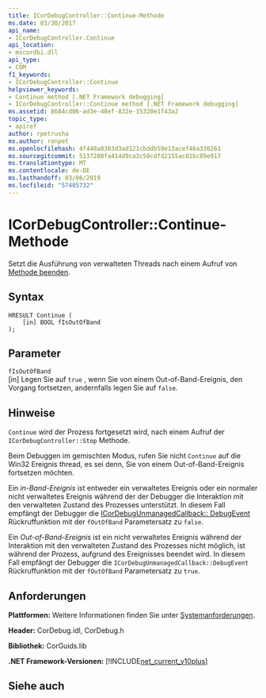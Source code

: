 ```yaml
---
title: ICorDebugController::Continue-Methode
ms.date: 03/30/2017
api_name:
- ICorDebugController.Continue
api_location:
- mscordbi.dll
api_type:
- COM
f1_keywords:
- ICorDebugController::Continue
helpviewer_keywords:
- Continue method [.NET Framework debugging]
- ICorDebugController::Continue method [.NET Framework debugging]
ms.assetid: 8684cd06-ad3e-48ef-832e-15320e1f43a2
topic_type:
- apiref
author: rpetrusha
ms.author: ronpet
ms.openlocfilehash: 4f448a0383d3ad121cbddb59e13acef46a336261
ms.sourcegitcommit: 5137208fa414d9ca3c58cdfd2155ac81bc89e917
ms.translationtype: MT
ms.contentlocale: de-DE
ms.lasthandoff: 03/06/2019
ms.locfileid: "57485732"
---
```

# <a name="icordebugcontrollercontinue-method"></a>ICorDebugController::Continue-Methode
Setzt die Ausführung von verwalteten Threads nach einem Aufruf von [Methode beenden](../../../../docs/framework/unmanaged-api/debugging/icordebugcontroller-stop-method.md).  
  
## <a name="syntax"></a>Syntax  
  
```  
HRESULT Continue (  
    [in] BOOL fIsOutOfBand  
);  
```  
  
## <a name="parameters"></a>Parameter  
 `fIsOutOfBand`  
 [in] Legen Sie auf `true` , wenn Sie von einem Out-of-Band-Ereignis, den Vorgang fortsetzen, andernfalls legen Sie auf `false`.  
  
## <a name="remarks"></a>Hinweise  
 `Continue` wird der Prozess fortgesetzt wird, nach einem Aufruf der `ICorDebugController::Stop` Methode.  
  
 Beim Debuggen im gemischten Modus, rufen Sie nicht `Continue` auf die Win32 Ereignis thread, es sei denn, Sie von einem Out-of-Band-Ereignis fortsetzen möchten.  
  
 Ein *in-Band-Ereignis* ist entweder ein verwaltetes Ereignis oder ein normaler nicht verwaltetes Ereignis während der der Debugger die Interaktion mit den verwalteten Zustand des Prozesses unterstützt. In diesem Fall empfängt der Debugger die [ICorDebugUnmanagedCallback:: DebugEvent](../../../../docs/framework/unmanaged-api/debugging/icordebugunmanagedcallback-debugevent-method.md) Rückruffunktion mit der `fOutOfBand` Parametersatz zu `false`.  
  
 Ein *Out-of-Band-Ereignis* ist ein nicht verwaltetes Ereignis während der Interaktion mit den verwalteten Zustand des Prozesses nicht möglich, ist während der Prozess, aufgrund des Ereignisses beendet wird. In diesem Fall empfängt der Debugger die `ICorDebugUnmanagedCallback::DebugEvent` Rückruffunktion mit der `fOutOfBand` Parametersatz zu `true`.  
  
## <a name="requirements"></a>Anforderungen  
 **Plattformen:** Weitere Informationen finden Sie unter [Systemanforderungen](../../../../docs/framework/get-started/system-requirements.md).  
  
 **Header:** CorDebug.idl, CorDebug.h  
  
 **Bibliothek:** CorGuids.lib  
  
 **.NET Framework-Versionen:** [!INCLUDE[net_current_v10plus](../../../../includes/net-current-v10plus-md.md)]  
  
## <a name="see-also"></a>Siehe auch

